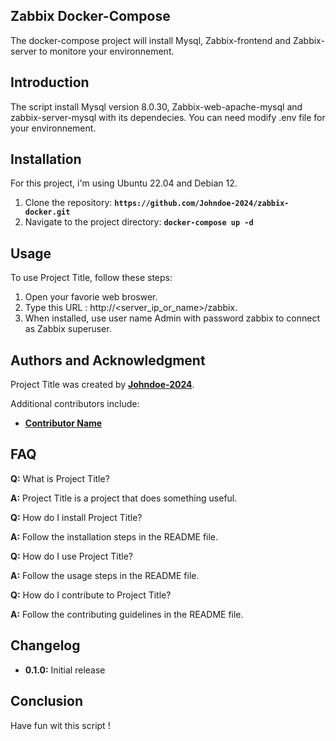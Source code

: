 ## **Zabbix Docker-Compose**

The docker-compose project will install Mysql, Zabbix-frontend and Zabbix-server to monitore your environnement. 

## **Introduction**

The script install Mysql version 8.0.30, Zabbix-web-apache-mysql and zabbix-server-mysql with its dependecies. 
You can need modify .env file for your environnement. 

## **Installation**
For this project, i'm using Ubuntu 22.04 and Debian 12. 

1. Clone the repository: **`https://github.com/Johndoe-2024/zabbix-docker.git`**
2. Navigate to the project directory: **`docker-compose up -d`**

## **Usage**

To use Project Title, follow these steps:

1. Open your favorie web broswer.
2. Type this URL : http://<server_ip_or_name>/zabbix.
3. When installed, use user name Admin with password zabbix to connect as Zabbix superuser.


## **Authors and Acknowledgment**

Project Title was created by **[Johndoe-2024](https://github.com/Johndoe-2024/zabbix-docker.git)**.

Additional contributors include:

- **[Contributor Name](https://github.com/Johndoe-2024/zabbix-docker.git)**

## **FAQ**

**Q:** What is Project Title?

**A:** Project Title is a project that does something useful.

**Q:** How do I install Project Title?

**A:** Follow the installation steps in the README file.

**Q:** How do I use Project Title?

**A:** Follow the usage steps in the README file.

**Q:** How do I contribute to Project Title?

**A:** Follow the contributing guidelines in the README file.


## **Changelog**

- **0.1.0:** Initial release

## **Conclusion**

Have fun wit this script !
